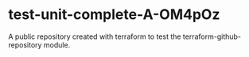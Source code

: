 # test-unit-complete-A-OM4pOz
A public repository created with terraform to test the terraform-github-repository module.
